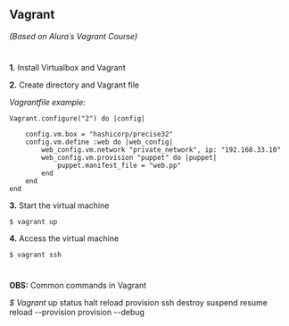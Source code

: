## Vagrant
_(Based on Alura´s Vagrant Course)_

#

**1.** Install Virtualbox and Vagrant

**2.** Create directory and Vagrant file

_Vagrantfile example:_

```
Vagrant.configure("2") do |config|

    config.vm.box = "hashicorp/precise32"
    config.vm.define :web do |web_config|
        web_config.vm.network "private_network", ip: "192.168.33.10"
        web_config.vm.provision "puppet" do |puppet|
        	puppet.manifest_file = "web.pp"
        end
    end
end
```

**3.** Start the virtual machine

`$ vagrant up`

**4.** Access the virtual machine

`$ vagrant ssh`

#

**OBS:** Common commands in Vagrant

_$ Vagrant_ up
            status
            halt
            reload
            provision
            ssh
            destroy
            suspend
            resume
            reload --provision
            provision --debug
